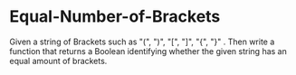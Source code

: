 # Equal-Number-of-Brackets
Given a string of Brackets such as "(", ")", "[", "]", "{", "}" . Then write a function that returns a Boolean identifying whether the given string has an equal amount of brackets. 
